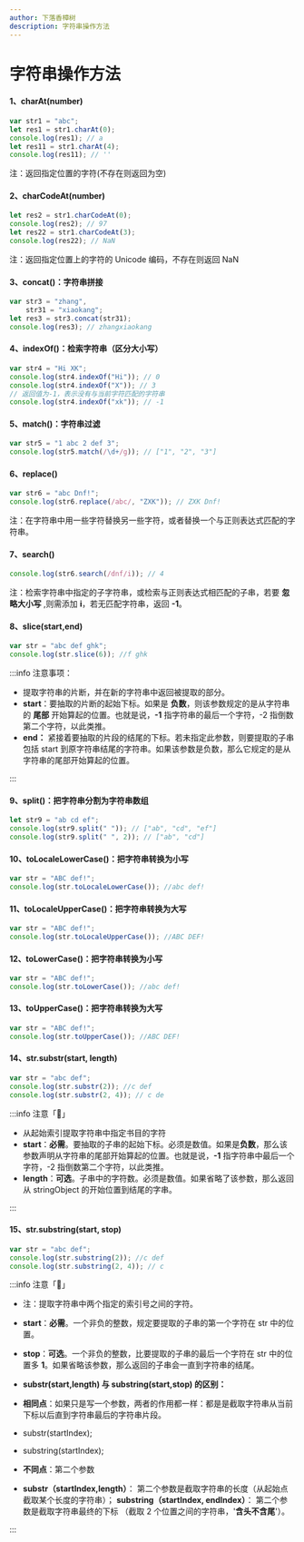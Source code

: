 ```yaml
---
author: 下落香樟树
description: 字符串操作方法
---
```


# 字符串操作方法

#### 1、charAt(number)

```javascript title="代码示例"
var str1 = "abc";
let res1 = str1.charAt(0);
console.log(res1); // a
let res11 = str1.charAt(4);
console.log(res11); // ''
```

注：返回指定位置的字符(不存在则返回为空)

#### 2、charCodeAt(number)

```javascript title="代码示例"
let res2 = str1.charCodeAt(0);
console.log(res2); // 97
let res22 = str1.charCodeAt(3);
console.log(res22); // NaN
```

注：返回指定位置上的字符的 Unicode 编码，不存在则返回 NaN

#### 3、concat()：字符串拼接

```javascript title="代码示例"
var str3 = "zhang",
	str31 = "xiaokang";
let res3 = str3.concat(str31);
console.log(res3); // zhangxiaokang
```

#### 4、indexOf()：检索字符串（区分大小写）

```javascript title="代码示例"
var str4 = "Hi XK";
console.log(str4.indexOf("Hi")); // 0
console.log(str4.indexOf("X")); // 3
// 返回值为-1，表示没有与当前字符匹配的字符串
console.log(str4.indexOf("xk")); // -1
```

#### 5、match()：字符串过滤

```javascript title="代码示例"
var str5 = "1 abc 2 def 3";
console.log(str5.match(/\d+/g)); // ["1", "2", "3"]
```

#### 6、replace()

```javascript title="代码示例"
var str6 = "abc Dnf!";
console.log(str6.replace(/abc/, "ZXK")); // ZXK Dnf!
```

注：在字符串中用一些字符替换另一些字符，或者替换一个与正则表达式匹配的字符串。

#### 7、search()

```javascript title="代码示例"
console.log(str6.search(/dnf/i)); // 4
```

注：检索字符串中指定的子字符串，或检索与正则表达式相匹配的子串，若要 **忽略大小写** ,则需添加 **i**，若无匹配字符串，返回 **-1**。

#### 8、slice(start,end)

```javascript title="代码示例"
var str = "abc def ghk";
console.log(str.slice(6)); //f ghk
```

:::info 注意事项：

- 提取字符串的片断，并在新的字符串中返回被提取的部分。
- **start**：要抽取的片断的起始下标。如果是 **负数**，则该参数规定的是从字符串的 **尾部** 开始算起的位置。也就是说，**-1** 指字符串的最后一个字符，-2 指倒数第二个字符，以此类推。
- **end：** 紧接着要抽取的片段的结尾的下标。若未指定此参数，则要提取的子串包括 start 到原字符串结尾的字符串。如果该参数是负数，那么它规定的是从字符串的尾部开始算起的位置。

:::

#### 9、split()：把字符串分割为字符串数组

```javascript title="代码示例"
let str9 = "ab cd ef";
console.log(str9.split(" ")); // ["ab", "cd", "ef"]
console.log(str9.split(" ", 2)); // ["ab", "cd"]
```

#### 10、toLocaleLowerCase()：把字符串转换为小写

```javascript title="代码示例"
var str = "ABC def!";
console.log(str.toLocaleLowerCase()); //abc def!
```

#### 11、toLocaleUpperCase()：把字符串转换为大写

```javascript title="代码示例"
var str = "ABC def!";
console.log(str.toLocaleUpperCase()); //ABC DEF!
```

#### 12、toLowerCase()：把字符串转换为小写

```javascript title="代码示例"
var str = "ABC def!";
console.log(str.toLowerCase()); //abc def!
```

#### 13、toUpperCase()：把字符串转换为大写

```javascript title="代码示例"
var str = "ABC def!";
console.log(str.toUpperCase()); //ABC DEF!
```

#### 14、str.substr(start, length)

```javascript title="代码示例"
var str = "abc def";
console.log(str.substr(2)); //c def
console.log(str.substr(2, 4)); // c de
```

:::info 注意「👀」

- 从起始索引提取字符串中指定书目的字符
- **start**：**必需**。要抽取的子串的起始下标。必须是数值。如果是**负数**，那么该参数声明从字符串的尾部开始算起的位置。也就是说，**-1** 指字符串中最后一个字符，-2 指倒数第二个字符，以此类推。
- **length**：**可选**。子串中的字符数。必须是数值。如果省略了该参数，那么返回从 stringObject 的开始位置到结尾的字串。

:::

#### 15、str.substring(start, stop)

```javascript title="代码示例"
var str = "abc def";
console.log(str.substring(2)); //c def
console.log(str.substring(2, 4)); // c
```

:::info 注意「👀」

- 注：提取字符串中两个指定的索引号之间的字符。
- **start**：**必需**。一个非负的整数，规定要提取的子串的第一个字符在 str 中的位置。
- **stop**：**可选**。一个非负的整数，比要提取的子串的最后一个字符在 str 中的位置多 **1**。如果省略该参数，那么返回的子串会一直到字符串的结尾。

- **substr(start,length) 与 substring(start,stop) 的区别：**
- **相同点**：如果只是写一个参数，两者的作用都一样：都是是截取字符串从当前下标以后直到字符串最后的字符串片段。
- substr(startIndex);
- substring(startIndex);
- **不同点**：第二个参数
- **substr（startIndex,length）**： 第二个参数是截取字符串的长度（从起始点截取某个长度的字符串）；
  **substring（startIndex, endIndex）**： 第二个参数是截取字符串最终的下标 （截取 2 个位置之间的字符串，'**含头不含尾**'）。

:::
